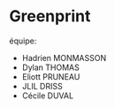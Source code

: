 # Greenprint

équipe:
- Hadrien MONMASSON
- Dylan THOMAS
- Eliott PRUNEAU
- JLIL DRISS
- Cécile DUVAL
